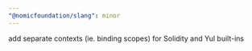 ```yaml
---
"@nomicfoundation/slang": minor
---
```


add separate contexts (ie. binding scopes) for Solidity and Yul built-ins
